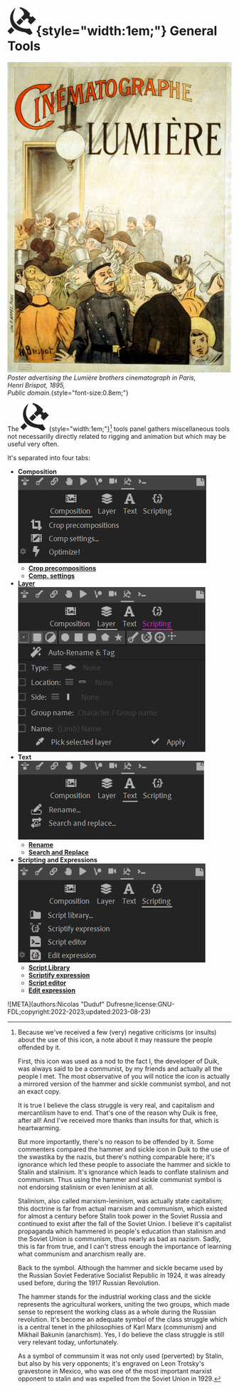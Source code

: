 # ![](../../img/duik/icons/tools.svg){style="width:1em;"} General Tools

![](../../img/illustration/Cinematograph_Lumiere_advertisement_1895.jpg)  
*Poster advertising the Lumière brothers cinematograph in Paris,  
Henri Brispot, 1895,  
Public domain.*{style="font-size:0.8em;"}

The ![](../../img/duik/icons/tools.svg){style="width:1em;"}[^communist] tools panel gathers miscellaneous tools not necessarilly directly related to rigging and animation but which may be useful very often.

[^communist]: Because we've received a few (very) negative criticisms (or insults) about the use of this icon, a note about it may reassure the people offended by it.

    First, this icon was used as a nod to the fact I, the developer of Duik, was always said to be a communist, by my friends and actually all the people I met. The most observative of you will notice the icon is actually a mirrored version of the hammer and sickle communist symbol, and not an exact copy.

    It is true I believe the class struggle is very real, and capitalism and mercantilism have to end. That's one of the reason why Duik is free, after all! And I've received more thanks than insults for that, which is heartwarming.

    But more importantly, there's no reason to be offended by it. Some commenters compared the hammer and sickle icon in Duik to the use of the swastika by the nazis, but there's nothing comparable here; it's ignorance which led these people to associate the hammer and sickle to Stalin and stalinism. It's ignorance which leads to conflate stalinism and communism. Thus using the hammer and sickle communist symbol is not endorsing stalinism or even leninism at all.

    Stalinism, also called marxism-leninism, was actually state capitalism; this doctrine is far from actual marxism and communism, which existed for almost a century before Stalin took power in the Soviet Russia and continued to exist after the fall of the Soviet Union. I believe it's capitalist propaganda which hammered in people's education than stalinism and the Soviet Union is communism, thus nearly as bad as nazism. Sadly, this is far from true, and I can't stress enough the importance of learning what communism and anarchism really are.

    Back to the symbol. Although the hammer and sickle became used by the Russian Soviet Federative Socialist Republic in 1924, it was already used before, during the 1917 Russian Revolution.

    The hammer stands for the industrial working class and the sickle represents the agricultural workers, uniting the two groups, which made sense to represent the working class as a whole during the Russian revolution. It's become an adequate symbol of the class struggle which is a central tenet in the philosophies of Karl Marx (communism) and Mikhail Bakunin (anarchism). Yes, I do believe the class struggle is still very relevant today, unfortunately.

    As a symbol of communsim it was not only used (perverted) by Stalin, but also by his very opponents; it's engraved on Leon Trotsky's gravestone in Mexico, who was one of the most important marxist opponent to stalin and was expelled from the Soviet Union in 1929.

It's separated into four tabs:

- **Composition**  
    ![](../../img/duik/tools/comp-tools.png)  
    - [**Crop precompositions**](composition/crop.md)
    - [**Comp. settings**](composition/settings.md)
- [**Layer**](layers.md)  
    ![](../../img/duik/tools/layer-tools.png)
- **Text**  
    ![](../../img/duik/tools/text-tools.png)  
    - [**Rename**](text/rename.md)
    - [**Search and Replace**](text/search-replace.md)
- **Scripting and Expressions**  
    ![](../../img/duik/tools/script-tools.png)  
    - [**Script Library**](scripting/library.md)
    - [**Scriptify expression**](scripting/scriptify-expression.md)
    - [**Script editor**](scripting/script-editor.md)
    - [**Edit expression**](scripting/edit-expression.md)


![META](authors:Nicolas "Duduf" Dufresne;license:GNU-FDL;copyright:2022-2023;updated:2023-08-23)
